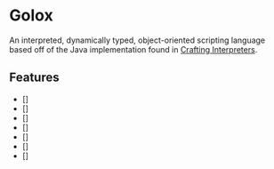 # Golox

An interpreted, dynamically typed, object-oriented scripting language based off of the Java implementation found in [Crafting Interpreters](https://craftinginterpreters.com/).

## Features
- [] 
- []
- []
- []
- []
- []
- []
